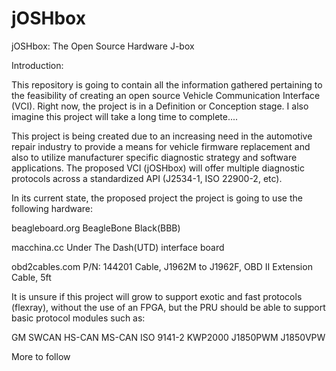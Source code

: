 # jOSHbox
jOSHbox:  The Open Source Hardware J-box 

Introduction:

   This repository is going to contain all the information gathered pertaining to the feasibility of creating an open source      Vehicle Communication Interface (VCI).   Right now, the project is in a Definition or Conception stage.  I  also imagine        this project will take a long time to complete....
   
   
This project is being created due to an increasing need in the automotive repair industry to provide a means for vehicle firmware replacement and also to utilize manufacturer specific diagnostic strategy and software applications.  The proposed VCI (jOSHbox) will offer multiple diagnostic protocols across a standardized API (J2534-1, ISO 22900-2, etc).


In its current state, the proposed project the project is going to use the following hardware:

beagleboard.org     BeagleBone Black(BBB)

macchina.cc  Under The Dash(UTD) interface board

obd2cables.com   P/N: 144201   Cable, J1962M to J1962F, OBD II Extension Cable, 5ft


It is unsure if this project will grow to support exotic and fast protocols (flexray), without the use of an FPGA, but the PRU should be able to support basic protocol modules such as:

GM SWCAN
HS-CAN
MS-CAN
ISO 9141-2
KWP2000
J1850PWM
J1850VPW



More to follow
